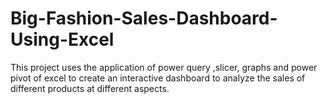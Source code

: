 # Big-Fashion-Sales-Dashboard-Using-Excel
This project uses the application of power query ,slicer, graphs and power pivot of excel to create an interactive dashboard to analyze the sales of different products at different aspects.
